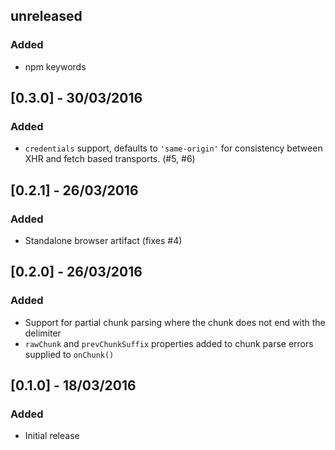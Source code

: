 ## unreleased
### Added
- npm keywords

## [0.3.0] - 30/03/2016
### Added
- `credentials` support, defaults to `'same-origin'` for consistency between XHR and fetch based transports. (#5, #6)

## [0.2.1] - 26/03/2016
### Added
- Standalone browser artifact (fixes #4)

## [0.2.0] - 26/03/2016
### Added
- Support for partial chunk parsing where the chunk does not end with the delimiter
- `rawChunk` and `prevChunkSuffix` properties added to chunk parse errors supplied to `onChunk()`

## [0.1.0] - 18/03/2016
### Added
- Initial release
